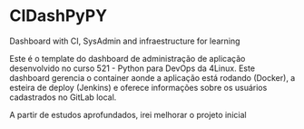 # CIDashPyPY

Dashboard with CI, SysAdmin and infraestructure for learning

Este é o template do dashboard de administração de aplicação desenvolvido no curso 521 - Python para DevOps da 4Linux. Este dashboard gerencia o container aonde a aplicação está rodando (Docker), a esteira de deploy (Jenkins) e oferece informações sobre os usuários cadastrados no GitLab local.

A partir de estudos aprofundados, irei melhorar o projeto inicial